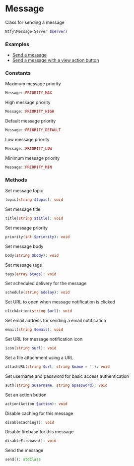 # Message

Class for sending a message

```PHP
Ntfy\Message(Server $server)
```

### Examples

- [Send a message](../../examples/send-message.php)
- [Send a message with a view action button](../../examples/send-message-with-view-action.php)

### Constants

Maximum message priority

```PHP
Message::PRIORITY_MAX
```

High message priority

```PHP
Message::PRIORITY_HIGH
```

Default message priority

```PHP
Message::PRIORITY_DEFAULT
```

Low message priority

```PHP
Message::PRIORITY_LOW
```

Minimum message priority

```PHP
Message::PRIORITY_MIN
```

### Methods

Set message topic

```PHP
topic(string $topic): void
```

Set message title

```PHP
title(string $title): void
```

Set message priority

```PHP
priority(int $priority): void
```

Set message body

```PHP
body(string $body): void
```

Set message tags

```PHP
tags(array $tags): void
```

Set scheduled delivery for the message

```PHP
schedule(string $delay): void
```

Set URL to open when message notification is clicked

```PHP
clickAction(string $url): void
```

Set email address for sending a email notification

```PHP
email(string $email): void
```

Set URL for message notification icon

```PHP
icon(string $url): void
```

Set a file attachment using a URL

```PHP
attachURL(string $url, string $name = ''): void
```

Set username and password for basic access authentication

```PHP
auth(string $username, string $password): void
```

Set an action button

```PHP
action(Action $action): void
```

Disable caching for this message

```PHP
disableCaching(): void
```

Disable firebase for this message

```PHP
disableFirebase(): void
```

Send the message

```PHP
send(): stdClass
```
